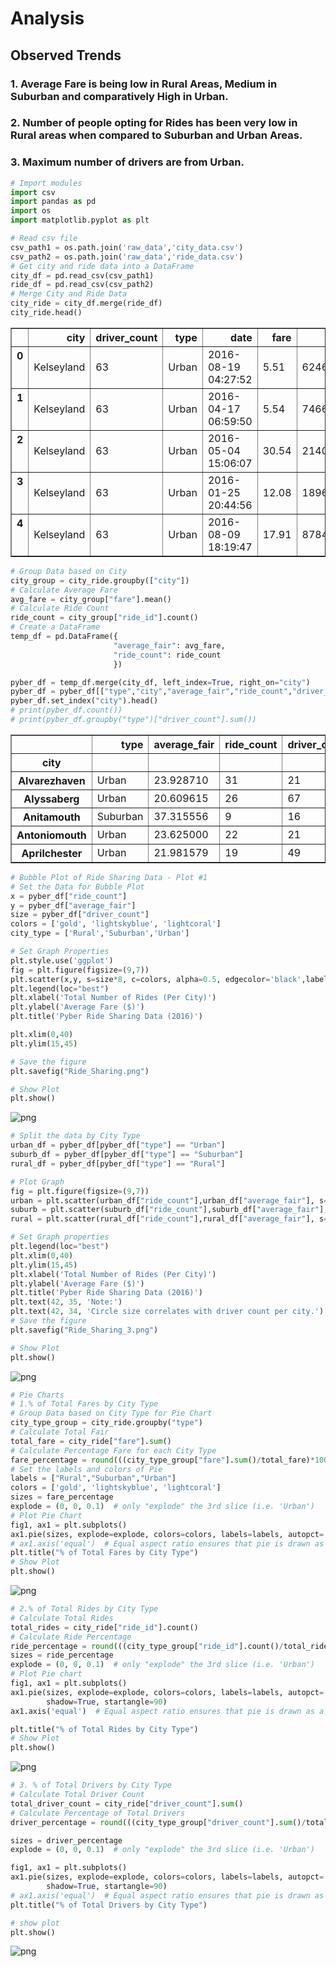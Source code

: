 # Analysis
## Observed Trends
### 1. Average Fare is being low in Rural Areas, Medium in Suburban and comparatively High in Urban.
### 2. Number of people opting for Rides has been very low in Rural areas when compared to Suburban and Urban Areas.
### 3. Maximum number of drivers are from Urban.

```python
# Import modules
import csv
import pandas as pd
import os
import matplotlib.pyplot as plt
```


```python
# Read csv file
csv_path1 = os.path.join('raw_data','city_data.csv')
csv_path2 = os.path.join('raw_data','ride_data.csv')
# Get city and ride data into a DataFrame
city_df = pd.read_csv(csv_path1)
ride_df = pd.read_csv(csv_path2)
# Merge City and Ride Data
city_ride = city_df.merge(ride_df)
city_ride.head()
```




<div>
<style>
    .dataframe thead tr:only-child th {
        text-align: right;
    }

    .dataframe thead th {
        text-align: left;
    }

    .dataframe tbody tr th {
        vertical-align: top;
    }
</style>
<table border="1" class="dataframe">
  <thead>
    <tr style="text-align: right;">
      <th></th>
      <th>city</th>
      <th>driver_count</th>
      <th>type</th>
      <th>date</th>
      <th>fare</th>
      <th>ride_id</th>
    </tr>
  </thead>
  <tbody>
    <tr>
      <th>0</th>
      <td>Kelseyland</td>
      <td>63</td>
      <td>Urban</td>
      <td>2016-08-19 04:27:52</td>
      <td>5.51</td>
      <td>6246006544795</td>
    </tr>
    <tr>
      <th>1</th>
      <td>Kelseyland</td>
      <td>63</td>
      <td>Urban</td>
      <td>2016-04-17 06:59:50</td>
      <td>5.54</td>
      <td>7466473222333</td>
    </tr>
    <tr>
      <th>2</th>
      <td>Kelseyland</td>
      <td>63</td>
      <td>Urban</td>
      <td>2016-05-04 15:06:07</td>
      <td>30.54</td>
      <td>2140501382736</td>
    </tr>
    <tr>
      <th>3</th>
      <td>Kelseyland</td>
      <td>63</td>
      <td>Urban</td>
      <td>2016-01-25 20:44:56</td>
      <td>12.08</td>
      <td>1896987891309</td>
    </tr>
    <tr>
      <th>4</th>
      <td>Kelseyland</td>
      <td>63</td>
      <td>Urban</td>
      <td>2016-08-09 18:19:47</td>
      <td>17.91</td>
      <td>8784212854829</td>
    </tr>
  </tbody>
</table>
</div>




```python
# Group Data based on City
city_group = city_ride.groupby(["city"])
# Calculate Average Fare 
avg_fare = city_group["fare"].mean()
# Calculate Ride Count
ride_count = city_group["ride_id"].count()
# Create a DataFrame
temp_df = pd.DataFrame({                       
                       "average_fair": avg_fare,
                       "ride_count": ride_count
                       })

pyber_df = temp_df.merge(city_df, left_index=True, right_on="city")
pyber_df = pyber_df[["type","city","average_fair","ride_count","driver_count"]]
pyber_df.set_index("city").head()
# print(pyber_df.count())
# print(pyber_df.groupby("type")["driver_count"].sum())
```




<div>
<style>
    .dataframe thead tr:only-child th {
        text-align: right;
    }

    .dataframe thead th {
        text-align: left;
    }

    .dataframe tbody tr th {
        vertical-align: top;
    }
</style>
<table border="1" class="dataframe">
  <thead>
    <tr style="text-align: right;">
      <th></th>
      <th>type</th>
      <th>average_fair</th>
      <th>ride_count</th>
      <th>driver_count</th>
    </tr>
    <tr>
      <th>city</th>
      <th></th>
      <th></th>
      <th></th>
      <th></th>
    </tr>
  </thead>
  <tbody>
    <tr>
      <th>Alvarezhaven</th>
      <td>Urban</td>
      <td>23.928710</td>
      <td>31</td>
      <td>21</td>
    </tr>
    <tr>
      <th>Alyssaberg</th>
      <td>Urban</td>
      <td>20.609615</td>
      <td>26</td>
      <td>67</td>
    </tr>
    <tr>
      <th>Anitamouth</th>
      <td>Suburban</td>
      <td>37.315556</td>
      <td>9</td>
      <td>16</td>
    </tr>
    <tr>
      <th>Antoniomouth</th>
      <td>Urban</td>
      <td>23.625000</td>
      <td>22</td>
      <td>21</td>
    </tr>
    <tr>
      <th>Aprilchester</th>
      <td>Urban</td>
      <td>21.981579</td>
      <td>19</td>
      <td>49</td>
    </tr>
  </tbody>
</table>
</div>




```python
# Bubble Plot of Ride Sharing Data - Plot #1
# Set the Data for Bubble Plot
x = pyber_df["ride_count"]
y = pyber_df["average_fair"]
size = pyber_df["driver_count"]
colors = ['gold', 'lightskyblue', 'lightcoral']
city_type = ['Rural','Suburban','Urban']

# Set Graph Properties
plt.style.use('ggplot')
fig = plt.figure(figsize=(9,7))
plt.scatter(x,y, s=size*8, c=colors, alpha=0.5, edgecolor='black',label=city_type)
plt.legend(loc="best")
plt.xlabel('Total Number of Rides (Per City)')
plt.ylabel('Average Fare ($)')
plt.title('Pyber Ride Sharing Data (2016)') 

plt.xlim(0,40)
plt.ylim(15,45)

# Save the figure
plt.savefig("Ride_Sharing.png")

# Show Plot
plt.show()

```


![png](Pyber_files/Pyber_3_0.png)



```python
# Split the data by City Type
urban_df = pyber_df[pyber_df["type"] == "Urban"]
suburb_df = pyber_df[pyber_df["type"] == "Suburban"]
rural_df = pyber_df[pyber_df["type"] == "Rural"]

# Plot Graph
fig = plt.figure(figsize=(9,7))
urban = plt.scatter(urban_df["ride_count"],urban_df["average_fair"], s=urban_df["driver_count"]*8, c='lightcoral', alpha=0.7, edgecolor='black',label="Urban")
suburb = plt.scatter(suburb_df["ride_count"],suburb_df["average_fair"], s=suburb_df["driver_count"]*8, c='lightskyblue', alpha=0.7, edgecolor='black',label="Suburban")
rural = plt.scatter(rural_df["ride_count"],rural_df["average_fair"], s=rural_df["driver_count"]*8, c='gold', alpha=0.7, edgecolor='black',label="Rural")

# Set Graph properties
plt.legend(loc="best")
plt.xlim(0,40)
plt.ylim(15,45)
plt.xlabel('Total Number of Rides (Per City)')
plt.ylabel('Average Fare ($)')
plt.title('Pyber Ride Sharing Data (2016)') 
plt.text(42, 35, 'Note:')
plt.text(42, 34, 'Circle size correlates with driver count per city.')
# Save the figure
plt.savefig("Ride_Sharing_3.png")

# Show Plot
plt.show()

```


![png](Pyber_files/Pyber_4_0.png)



```python
# Pie Charts
# 1.% of Total Fares by City Type
# Group Data based on City Type for Pie Chart
city_type_group = city_ride.groupby("type")
# Calculate Total Fair
total_fare = city_ride["fare"].sum()
# Calculate Percentage Fare for each City Type
fare_percentage = round(((city_type_group["fare"].sum()/total_fare)*100),2)
# Set the labels and colors of Pie
labels = ["Rural","Suburban","Urban"]
colors = ['gold', 'lightskyblue', 'lightcoral']
sizes = fare_percentage
explode = (0, 0, 0.1)  # only "explode" the 3rd slice (i.e. 'Urban')
# Plot Pie Chart
fig1, ax1 = plt.subplots()
ax1.pie(sizes, explode=explode, colors=colors, labels=labels, autopct='%1.1f%%',shadow=True, startangle=90)
# ax1.axis('equal')  # Equal aspect ratio ensures that pie is drawn as a circle.
plt.title("% of Total Fares by City Type")
# Show Plot
plt.show()

```


![png](Pyber_files/Pyber_5_0.png)



```python
# 2.% of Total Rides by City Type
# Calculate Total Rides
total_rides = city_ride["ride_id"].count()
# Calculate Ride Percentage
ride_percentage = round(((city_type_group["ride_id"].count()/total_rides)*100),2)
sizes = ride_percentage
explode = (0, 0, 0.1)  # only "explode" the 3rd slice (i.e. 'Urban')
# Plot Pie chart
fig1, ax1 = plt.subplots()
ax1.pie(sizes, explode=explode, colors=colors, labels=labels, autopct='%1.1f%%',
        shadow=True, startangle=90)
ax1.axis('equal')  # Equal aspect ratio ensures that pie is drawn as a circle.

plt.title("% of Total Rides by City Type")
# Show Plot
plt.show()
```


![png](Pyber_files/Pyber_6_0.png)



```python
# 3. % of Total Drivers by City Type
# Calculate Total Driver Count
total_driver_count = city_ride["driver_count"].sum()
# Calculate Percentage of Total Drivers
driver_percentage = round(((city_type_group["driver_count"].sum()/total_driver_count)*100),2)

sizes = driver_percentage
explode = (0, 0, 0.1)  # only "explode" the 3rd slice (i.e. 'Urban')

fig1, ax1 = plt.subplots()
ax1.pie(sizes, explode=explode, colors=colors, labels=labels, autopct='%1.1f%%',
        shadow=True, startangle=90)
# ax1.axis('equal')  # Equal aspect ratio ensures that pie is drawn as a circle.
plt.title("% of Total Drivers by City Type")

# show plot
plt.show()
```


![png](Pyber_files/Pyber_7_0.png)

